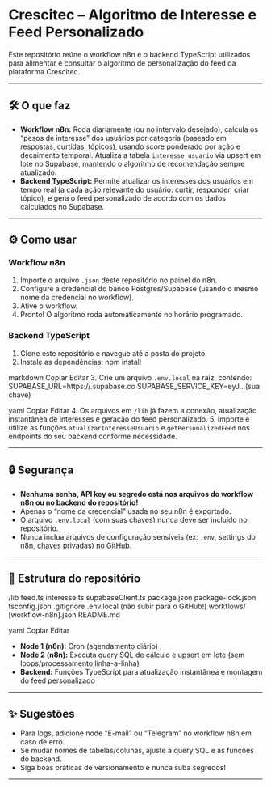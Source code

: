 # Crescitec – Algoritmo de Interesse e Feed Personalizado

Este repositório reúne o workflow n8n e o backend TypeScript utilizados para alimentar e consultar o algoritmo de personalização do feed da plataforma Crescitec.

---

## 🛠️ O que faz

- **Workflow n8n:** Roda diariamente (ou no intervalo desejado), calcula os “pesos de interesse” dos usuários por categoria (baseado em respostas, curtidas, tópicos), usando score ponderado por ação e decaimento temporal. Atualiza a tabela `interesse_usuario` via upsert em lote no Supabase, mantendo o algoritmo de recomendação sempre atualizado.
- **Backend TypeScript:** Permite atualizar os interesses dos usuários em tempo real (a cada ação relevante do usuário: curtir, responder, criar tópico), e gera o feed personalizado de acordo com os dados calculados no Supabase.

---

## ⚙️ Como usar

### **Workflow n8n**
1. Importe o arquivo `.json` deste repositório no painel do n8n.
2. Configure a credencial do banco Postgres/Supabase (usando o mesmo nome da credencial no workflow).
3. Ative o workflow.
4. Pronto! O algoritmo roda automaticamente no horário programado.

### **Backend TypeScript**
1. Clone este repositório e navegue até a pasta do projeto.
2. Instale as dependências:
npm install

markdown
Copiar
Editar
3. Crie um arquivo `.env.local` na raiz, contendo:
SUPABASE_URL=https://<seu-projeto>.supabase.co
SUPABASE_SERVICE_KEY=eyJ...(sua chave)

yaml
Copiar
Editar
4. Os arquivos em `/lib` já fazem a conexão, atualização instantânea de interesses e geração do feed personalizado.
5. Importe e utilize as funções `atualizarInteresseUsuario` e `getPersonalizedFeed` nos endpoints do seu backend conforme necessidade.

---

## 🔒 Segurança

- **Nenhuma senha, API key ou segredo está nos arquivos do workflow n8n ou no backend do repositório!**
- Apenas o “nome da credencial” usada no seu n8n é exportado.
- O arquivo `.env.local` (com suas chaves) nunca deve ser incluído no repositório.
- Nunca inclua arquivos de configuração sensíveis (ex: `.env`, settings do n8n, chaves privadas) no GitHub.

---

## 📄 Estrutura do repositório

/lib
feed.ts
interesse.ts
supabaseClient.ts
package.json
package-lock.json
tsconfig.json
.gitignore
.env.local (não subir para o GitHub!)
workflows/
[workflow-n8n].json
README.md

yaml
Copiar
Editar

- **Node 1 (n8n):** Cron (agendamento diário)
- **Node 2 (n8n):** Executa query SQL de cálculo e upsert em lote (sem loops/processamento linha-a-linha)
- **Backend:** Funções TypeScript para atualização instantânea e montagem do feed personalizado

---

## ✨ Sugestões

- Para logs, adicione node “E-mail” ou “Telegram” no workflow n8n em caso de erro.
- Se mudar nomes de tabelas/colunas, ajuste a query SQL e as funções do backend.
- Siga boas práticas de versionamento e nunca suba segredos!

---
